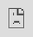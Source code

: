 # 1. Wechaty Tutorial

<div align="center">
<iframe width="560" height="315" src="https://www.youtube.com/watch?v=KO23WAlnPHg" frameborder="0" allowfullscreen="" style=" position: absolute; top:0; left:0; width:100%; height:100%; "></iframe>
</div>

Above is a 10 minute video tutorial, which is a good way to start if you are new to Wechaty.

For visiters come from China who can not visit YouTube.com, this video is also hosted on Tencent Video, see: [Getting Started with Wechaty @ Tencent](https://v.qq.com/x/page/k0726ho4rce.html)

# 2. Docker Wechaty Getting Started

[![Docker](https://avatars0.githubusercontent.com/u/5429470?s=200)](https://github.com/Chatie/docker-wechaty-getting-started)

<https://github.com/Chatie/docker-wechaty-getting-started>

# 3. Heroku Wechaty Getting Started

[![Heroku](https://avatars3.githubusercontent.com/u/23211?s=200)](https://github.com/Chatie/heroku-wechaty-getting-started)

<https://github.com/Chatie/heroku-wechaty-getting-started>